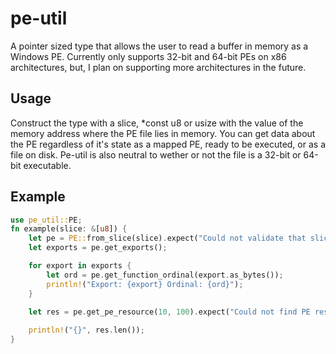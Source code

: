 # pe-util
A pointer sized type that allows the user to read a buffer in memory as a Windows PE. Currently only supports 32-bit
and 64-bit PEs on x86 architectures, but, I plan on supporting more architectures in the future.

## Usage
Construct the type with a slice, *const u8 or usize with the value of the memory address where the PE file lies in 
memory. You can get data about the PE regardless of it's state as a mapped PE, ready to be executed, or as a file on disk.
Pe-util is also neutral to wether or not the file is a 32-bit or 64-bit executable.

## Example
```rust
use pe_util::PE;
fn example(slice: &[u8]) {
    let pe = PE::from_slice(slice).expect("Could not validate that slice is a valid PE file.");
    let exports = pe.get_exports();

    for export in exports {
        let ord = pe.get_function_ordinal(export.as_bytes());
        println!("Export: {export} Ordinal: {ord}");
    }

    let res = pe.get_pe_resource(10, 100).expect("Could not find PE resource");
    
    println!("{}", res.len());
}
```